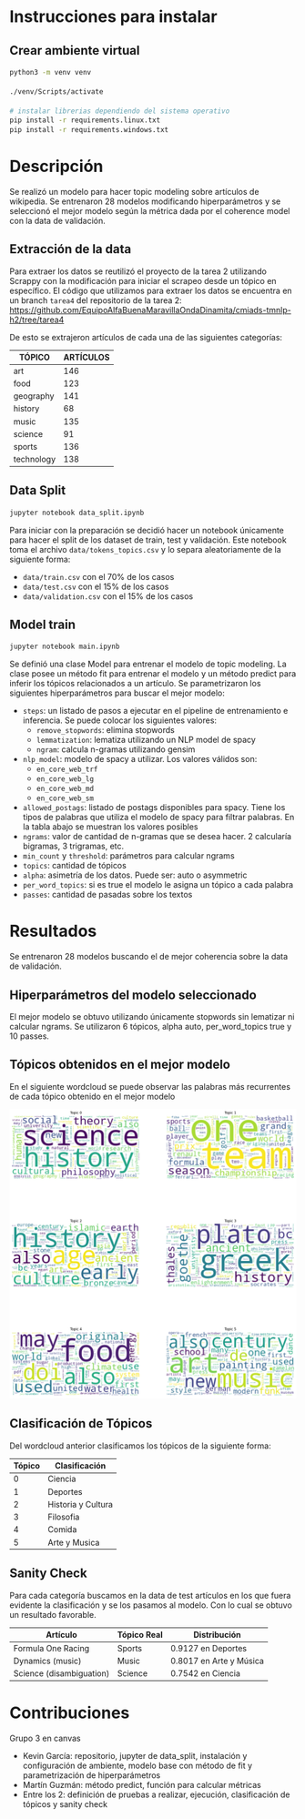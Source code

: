 # Instrucciones para instalar

## Crear ambiente virtual

```bash
python3 -m venv venv

./venv/Scripts/activate

# instalar librerias dependiendo del sistema operativo
pip install -r requirements.linux.txt
pip install -r requirements.windows.txt
``` 

# Descripción
Se realizó un modelo para hacer topic modeling sobre artículos de wikipedia. Se entrenaron 28 modelos modificando hiperparámetros y se seleccionó el mejor modelo según la métrica dada por el coherence model con la data de validación.

## Extracción de la data
Para extraer los datos se reutilizó el proyecto de la tarea 2 utilizando Scrappy con la modificación para iniciar el scrapeo desde un tópico en específico. El código que utilizamos para extraer los datos se encuentra en un branch `tarea4` del repositorio de la tarea 2: https://github.com/EquipoAlfaBuenaMaravillaOndaDinamita/cmiads-tmnlp-h2/tree/tarea4

De esto se extrajeron artículos de cada una de las siguientes categorías:

TÓPICO|ARTÍCULOS
---|---
art|146
food|123
geography|141
history|68
music|135
science|91
sports|136
technology|138


## Data Split
```bash
jupyter notebook data_split.ipynb
```
Para iniciar con la preparación se decidió hacer un notebook únicamente para hacer el split de los dataset de train, test y validación. Este notebook toma el archivo `data/tokens_topics.csv` y lo separa aleatoriamente de la siguiente forma:
- `data/train.csv` con el 70% de los casos
- `data/test.csv` con el 15% de los casos
- `data/validation.csv` con el 15% de los casos


## Model train
```bash
jupyter notebook main.ipynb
```
Se definió una clase Model para entrenar el modelo de topic modeling. La clase posee un método fit para entrenar el modelo y un método predict para inferir los tópicos relacionados a un artículo. Se parametrizaron los siguientes hiperparámetros para buscar el mejor modelo:

- `steps`: un listado de pasos a ejecutar en el pipeline de entrenamiento e inferencia. Se puede colocar los siguientes valores:
    - `remove_stopwords`: elimina stopwords
    - `lemmatization`: lematiza utilizando un NLP model de spacy
    - `ngram`: calcula n-gramas utilizando gensim
- `nlp_model`: modelo de spacy a utilizar. Los valores válidos son:
    - `en_core_web_trf`
    - `en_core_web_lg`
    - `en_core_web_md`
    - `en_core_web_sm`
- `allowed_postags`: listado de postags disponibles para spacy. Tiene los tipos de palabras que utiliza el modelo de spacy para filtrar palabras. En la tabla abajo se muestran los valores posibles
- `ngrams`: valor de cantidad de n-gramas que se desea hacer. 2 calcularía bigramas, 3 trigramas, etc.
- `min_count` y `threshold`: parámetros para calcular ngrams 
- `topics`: cantidad de tópicos
- `alpha`: asimetría de los datos. Puede ser: auto o asymmetric
- `per_word_topics`: si es true el modelo le asigna un tópico a cada palabra
- `passes`: cantidad de pasadas sobre los textos


# Resultados

Se entrenaron 28 modelos buscando el de mejor coherencia sobre la data de validación. 

## Hiperparámetros del modelo seleccionado

El mejor modelo se obtuvo utilizando únicamente stopwords sin lematizar ni calcular ngrams. Se utilizaron 6 tópicos, alpha auto, per_word_topics true y 10 passes.

## Tópicos obtenidos en el mejor modelo

En el siguiente wordcloud se puede observar las palabras más recurrentes de cada tópico obtenido en el mejor modelo

![Image](images/best_model2.png "Word cloud de Tópicos")


## Clasificación de Tópicos

Del wordcloud anterior clasificamos los tópicos de la siguiente forma:

Tópico|Clasificación
--|--
0|Ciencia
1|Deportes
2|Historia y Cultura
3|Filosofia
4|Comida
5|Arte y Musica


## Sanity Check

Para cada categoría buscamos en la data de test artículos en los que fuera evidente la clasificación y se los pasamos al modelo. Con lo cual se obtuvo un resultado favorable.

Artículo|Tópico Real|Distribución
--|--|--
Formula One Racing|Sports|0.9127 en Deportes
Dynamics (music)|Music|0.8017 en Arte y Música
Science (disambiguation)|Science|0.7542 en Ciencia


# Contribuciones
Grupo 3 en canvas
- Kevin García: repositorio, jupyter de data_split, instalación y configuración de ambiente, modelo base con método de fit y parametrización de hiperparámetros
- Martín Guzmán: método predict, función para calcular métricas
- Entre los 2: definición de pruebas a realizar, ejecución, clasificación de tópicos y sanity check

